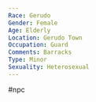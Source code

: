 ```yaml
---
Race: Gerudo
Gender: Female
Age: Elderly
Location: Gerudo Town
Occupation: Guard
Comments: Barracks
Type: Minor
Sexuality: Heterosexual
---
```

 #npc 


